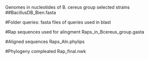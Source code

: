 Genomes in nucleotides of B. cereus group selected strains
##BacillusDB_Bien.fasta

#Folder queries: fasta files of queries used in blast 

#Rap sequences used for alingment
Raps_in_Bcereus_group.gasta

#Aligned sequences 
Raps_Aln.phylips

#Phylogeny compleated
Rap_final.nwk

